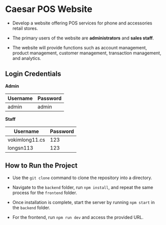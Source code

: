 # Caesar POS Website

- Develop a website offering POS services for phone and accessories retail stores.

- The primary users of the website are **administrators** and **sales staff**.

- The website will provide functions such as account management, product management, customer management, transaction management, and analytics.

## Login Credentials

**Admin**

| Username | Password |
| -------- | -------- |
| admin    | admin    |

**Staff**

| Username       | Password |
| -------------- | -------- |
| vokimlong11.cs | 123      |
| longsn113      | 123      |

## How to Run the Project

- Use the `git clone` command to clone the repository into a directory.

- Navigate to the `backend` folder, run `npm install`, and repeat the same process for the `frontend` folder.

- Once installation is complete, start the server by running `npm start` in the `backend` folder.

- For the frontend, run `npm run dev` and access the provided URL.
